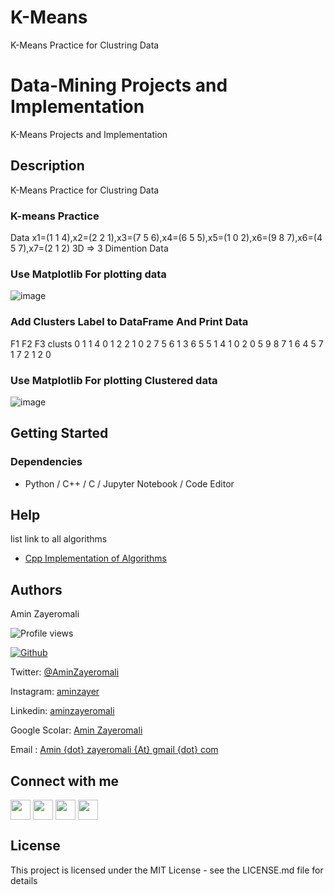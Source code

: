 # K-Means

K-Means Practice for Clustring Data

# Data-Mining Projects and Implementation

K-Means Projects and Implementation

## Description

K-Means Practice for Clustring Data

### K-means Practice 
Data x1=(1   1   4),x2=(2   2   1),x3=(7   5   6),x4=(6   5   5),x5=(1   0   2),x6=(9   8   7),x6=(4   5   7),x7=(2   1   2)
3D => 3 Dimention Data

### Use Matplotlib For plotting data

![image](https://user-images.githubusercontent.com/7605327/144722300-29655c1e-1bf3-472a-b50e-1c85c2ba8994.png)

### Add Clusters Label to DataFrame And Print Data
   F1  F2  F3  clusts
0   1   1   4       0
1   2   2   1       0
2   7   5   6       1
3   6   5   5       1
4   1   0   2       0
5   9   8   7       1
6   4   5   7       1
7   2   1   2       0

### Use Matplotlib For plotting Clustered data

![image](https://user-images.githubusercontent.com/7605327/144722449-f8985174-eb69-4409-a426-06f688135fe5.png)


## Getting Started

### Dependencies

* Python / C++ / C / Jupyter Notebook / Code Editor

## Help

list link to all algorithms

- [Cpp Implementation of Algorithms](https://github.com/aminzayer/C-Apps/tree/main/Algorithms)


## Authors

Amin Zayeromali

![Profile views](https://visitor-badge.glitch.me/badge?page_id=aminzayer.aminzayer)

[![Github](https://img.shields.io/github/followers/aminzayer?label=Follow&style=social)](https://github.com/aminzayer)

Twitter: [@AminZayeromali](https://twitter.com/aminzayeromali)

Instagram: [aminzayer](https://www.instagram.com/aminzayer/)

Linkedin: [aminzayeromali](https://ir.linkedin.com/in/aminzayeromali)

Google Scolar: [Amin Zayeromali](https://scholar.google.com/citations?user=IDR8QvcAAAAJ&hl=en)

Email : [Amin {dot} zayeromali {At} gmail {dot} com](&#109;&#097;&#105;&#108;&#116;&#111;:&#097;&#109;&#105;&#110;&#046;&#122;&#097;&#121;&#101;&#114;&#111;&#109;&#097;&#108;&#105;&#064;&#103;&#109;&#097;&#105;&#108;&#046;&#099;&#111;&#109;)


<h2> Connect with me </h2>
<a href = 'https://www.linkedin.com/in/aminzayeromali'> <img width = '32px' align= 'center' src="https://raw.githubusercontent.com/rahulbanerjee26/githubAboutMeGenerator/main/icons/linked-in-alt.svg"/></a> 
<a href = 'https://twitter.com/AminZayeromali'> <img width = '32px' align= 'center' src="https://raw.githubusercontent.com/rahulbanerjee26/githubAboutMeGenerator/main/icons/twitter.svg"/></a> 
<a href = 'https://aminzayer.ir/'> <img width = '32px' align= 'center' src="https://raw.githubusercontent.com/rahulbanerjee26/githubAboutMeGenerator/main/icons/portfolio.png"/></a> 
<a href = 'https://www.github.com/aminzayer'> <img width = '32px' align= 'center' src="https://raw.githubusercontent.com/rahulbanerjee26/githubAboutMeGenerator/main/icons/github.svg"/></a>
<br>


## License

This project is licensed under the MIT License - see the LICENSE.md file for details
